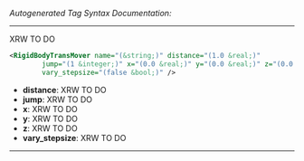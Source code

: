 <!-- THIS IS AN AUTOGENERATED FILE: Don't edit it directly, instead change the schema definition in the code itself. -->

_Autogenerated Tag Syntax Documentation:_

---
XRW TO DO

```xml
<RigidBodyTransMover name="(&string;)" distance="(1.0 &real;)"
        jump="(1 &integer;)" x="(0.0 &real;)" y="(0.0 &real;)" z="(0.0 &real;)"
        vary_stepsize="(false &bool;)" />
```

-   **distance**: XRW TO DO
-   **jump**: XRW TO DO
-   **x**: XRW TO DO
-   **y**: XRW TO DO
-   **z**: XRW TO DO
-   **vary_stepsize**: XRW TO DO

---
